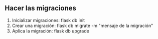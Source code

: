 ## Hacer las migraciones

1. Inicializar migraciones: flask db init
2. Crear una migración: flask db migrate -m "mensaje de la migración"
3. Aplica la migración: flask db upgrade